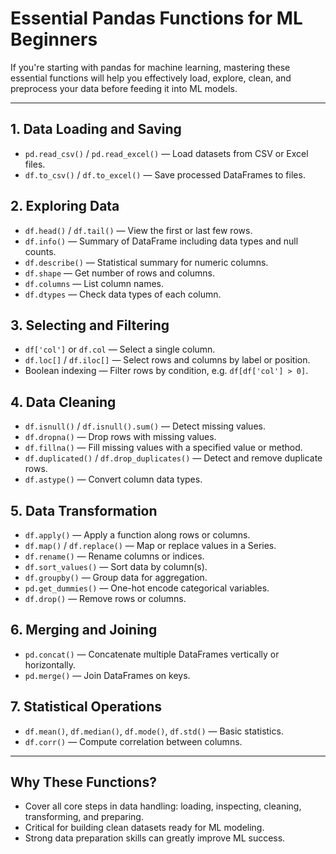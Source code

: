 # Essential Pandas Functions for ML Beginners

If you're starting with pandas for machine learning, mastering these essential functions will help you effectively load, explore, clean, and preprocess your data before feeding it into ML models.

---

## 1. Data Loading and Saving
- `pd.read_csv()` / `pd.read_excel()` — Load datasets from CSV or Excel files.
- `df.to_csv()` / `df.to_excel()` — Save processed DataFrames to files.

## 2. Exploring Data
- `df.head()` / `df.tail()` — View the first or last few rows.
- `df.info()` — Summary of DataFrame including data types and null counts.
- `df.describe()` — Statistical summary for numeric columns.
- `df.shape` — Get number of rows and columns.
- `df.columns` — List column names.
- `df.dtypes` — Check data types of each column.

## 3. Selecting and Filtering
- `df['col']` or `df.col` — Select a single column.
- `df.loc[]` / `df.iloc[]` — Select rows and columns by label or position.
- Boolean indexing — Filter rows by condition, e.g. `df[df['col'] > 0]`.

## 4. Data Cleaning
- `df.isnull()` / `df.isnull().sum()` — Detect missing values.
- `df.dropna()` — Drop rows with missing values.
- `df.fillna()` — Fill missing values with a specified value or method.
- `df.duplicated()` / `df.drop_duplicates()` — Detect and remove duplicate rows.
- `df.astype()` — Convert column data types.

## 5. Data Transformation
- `df.apply()` — Apply a function along rows or columns.
- `df.map()` / `df.replace()` — Map or replace values in a Series.
- `df.rename()` — Rename columns or indices.
- `df.sort_values()` — Sort data by column(s).
- `df.groupby()` — Group data for aggregation.
- `pd.get_dummies()` — One-hot encode categorical variables.
- `df.drop()` — Remove rows or columns.

## 6. Merging and Joining
- `pd.concat()` — Concatenate multiple DataFrames vertically or horizontally.
- `pd.merge()` — Join DataFrames on keys.

## 7. Statistical Operations
- `df.mean()`, `df.median()`, `df.mode()`, `df.std()` — Basic statistics.
- `df.corr()` — Compute correlation between columns.

---

## Why These Functions?

- Cover all core steps in data handling: loading, inspecting, cleaning, transforming, and preparing.
- Critical for building clean datasets ready for ML modeling.
- Strong data preparation skills can greatly improve ML success.


